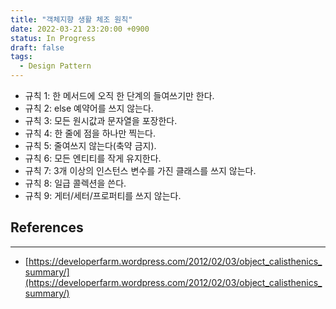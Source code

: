 ```yaml
---
title: "객체지향 생활 체조 원칙"
date: 2022-03-21 23:20:00 +0900
status: In Progress
draft: false
tags:
  - Design Pattern
---
```


- 규칙 1: 한 메서드에 오직 한 단계의 들여쓰기만 한다.
- 규칙 2: else 예약어를 쓰지 않는다.
- 규칙 3: 모든 원시값과 문자열을 포장한다.
- 규칙 4: 한 줄에 점을 하나만 찍는다.
- 규칙 5: 줄여쓰지 않는다(축약 금지).
- 규칙 6: 모든 엔티티를 작게 유지한다.
- 규칙 7: 3개 이상의 인스턴스 변수를 가진 클래스를 쓰지 않는다.
- 규칙 8: 일급 콜렉션을 쓴다.
- 규칙 9: 게터/세터/프로퍼티를 쓰지 않는다.

## References

---

- [https://developerfarm.wordpress.com/2012/02/03/object_calisthenics_summary/](https://developerfarm.wordpress.com/2012/02/03/object_calisthenics_summary/)
